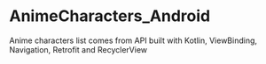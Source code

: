 # AnimeCharacters_Android
Anime characters list comes from API built with Kotlin, ViewBinding, Navigation, Retrofit and RecyclerView
